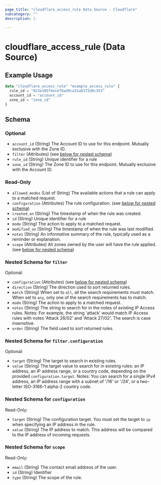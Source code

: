 ```yaml
---
page_title: "cloudflare_access_rule Data Source - Cloudflare"
subcategory: ""
description: |-
  
---
```


# cloudflare_access_rule (Data Source)



## Example Usage

```terraform
data "cloudflare_access_rule" "example_access_rule" {
  rule_id = "023e105f4ecef8ad9ca31a8372d0c353"
  account_id = "account_id"
  zone_id = "zone_id"
}
```

<!-- schema generated by tfplugindocs -->
## Schema

### Optional

- `account_id` (String) The Account ID to use for this endpoint. Mutually exclusive with the Zone ID.
- `filter` (Attributes) (see [below for nested schema](#nestedatt--filter))
- `rule_id` (String) Unique identifier for a rule
- `zone_id` (String) The Zone ID to use for this endpoint. Mutually exclusive with the Account ID.

### Read-Only

- `allowed_modes` (List of String) The available actions that a rule can apply to a matched request.
- `configuration` (Attributes) The rule configuration. (see [below for nested schema](#nestedatt--configuration))
- `created_on` (String) The timestamp of when the rule was created.
- `id` (String) Unique identifier for a rule
- `mode` (String) The action to apply to a matched request.
- `modified_on` (String) The timestamp of when the rule was last modified.
- `notes` (String) An informative summary of the rule, typically used as a reminder or explanation.
- `scope` (Attributes) All zones owned by the user will have the rule applied. (see [below for nested schema](#nestedatt--scope))

<a id="nestedatt--filter"></a>
### Nested Schema for `filter`

Optional:

- `configuration` (Attributes) (see [below for nested schema](#nestedatt--filter--configuration))
- `direction` (String) The direction used to sort returned rules.
- `match` (String) When set to `all`, all the search requirements must match. When set to `any`, only one of the search requirements has to match.
- `mode` (String) The action to apply to a matched request.
- `notes` (String) The string to search for in the notes of existing IP Access rules.
Notes: For example, the string 'attack' would match IP Access rules with notes 'Attack 26/02' and 'Attack 27/02'. The search is case insensitive.
- `order` (String) The field used to sort returned rules.

<a id="nestedatt--filter--configuration"></a>
### Nested Schema for `filter.configuration`

Optional:

- `target` (String) The target to search in existing rules.
- `value` (String) The target value to search for in existing rules: an IP address, an IP address range, or a country code, depending on the provided `configuration.target`.
Notes: You can search for a single IPv4 address, an IP address range with a subnet of '/16' or '/24', or a two-letter ISO-3166-1 alpha-2 country code.



<a id="nestedatt--configuration"></a>
### Nested Schema for `configuration`

Read-Only:

- `target` (String) The configuration target. You must set the target to `ip` when specifying an IP address in the rule.
- `value` (String) The IP address to match. This address will be compared to the IP address of incoming requests.


<a id="nestedatt--scope"></a>
### Nested Schema for `scope`

Read-Only:

- `email` (String) The contact email address of the user.
- `id` (String) Identifier
- `type` (String) The scope of the rule.


